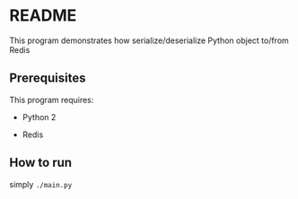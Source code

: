 # README

This program demonstrates how serialize/deserialize Python object to/from Redis 

## Prerequisites

This program requires:

- Python 2

- Redis


## How to run

simply ```./main.py```

